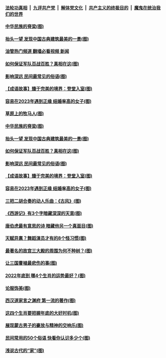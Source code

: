 ####  [法轮功真相](../../../../basic/blob/master/README.md?t=12150331) &nbsp;|&nbsp; [九评共产党](../../../../9ping.md/blob/master/README.md?t=12150331) &nbsp;|&nbsp; [解体党文化](../../../../jtdwh.md/blob/master/README.md?t=12150331)  &nbsp;|&nbsp; [共产主义的终极目的](../../../../gczydzjmd.md/blob/master/README.md?t=12150331) &nbsp;|&nbsp; [魔鬼在统治我们的世界](../../../../mgztzwmdsj.md/blob/master/README.md?t=12150331) 

#### [中华民族的脊梁(图)](../pages/p7/1023598.md?t=12150331) 

#### [抬头一望 发现中国古典建筑最美的一景(图)](../pages/p7/1023549.md?t=12150331) 

#### [油管热门频道 翻墙必看视频 新闻](http://129.146.143.75:81/youtube.html?12150331)

#### [如何保证军队百战百胜？真相在这(图)](../pages/p7/1020116.md?t=12150331) 

#### [影响深远 民间最常见的俗语(图)](../pages/p7/1021888.md?t=12150331) 

#### [【成语故事】臻于完美的境界：登堂入室(图)](../pages/p7/1023721.md?t=12150331) 

#### [容易在2023年遇到正缘 结婚率高的女子(图)](../pages/p7/1012779.md?t=12150331) 

#### [草原上的牧马人(图)](../pages/p7/1020118.md?t=12150331) 

#### [中华民族的脊梁(图)](../pages/p7/1023598.md?t=12150331) 

#### [抬头一望 发现中国古典建筑最美的一景(图)](../pages/p7/1023549.md?t=12150331) 

#### [如何保证军队百战百胜？真相在这(图)](../pages/p7/1020116.md?t=12150331) 

#### [影响深远 民间最常见的俗语(图)](../pages/p7/1021888.md?t=12150331) 

#### [【成语故事】臻于完美的境界：登堂入室(图)](../pages/p7/1023721.md?t=12150331) 

#### [容易在2023年遇到正缘 结婚率高的女子(图)](../pages/p7/1012779.md?t=12150331) 

#### [三把二胡合奏的动人乐曲：《古风》(图)](../pages/p7/1019193.md?t=12150331) 

#### [《西游记》有3个字暗藏深深的天意(图)](../pages/p7/1023135.md?t=12150331) 

#### [唐伯虎最有意思的诗 暗藏他另一个真面目(图)](../pages/p7/1022567.md?t=12150331) 

#### [天赋异禀？舞蹈演员才有的8个怪习惯(图)](../pages/p7/1023849.md?t=12150331) 

#### [最著名的故宫三大殿的周围为何不种树？(图)](../pages/p7/1023490.md?t=12150331) 

#### [让三国曹植最悲伤的事(图)](../pages/p7/1023463.md?t=12150331) 

#### [2022年底到 哪4个生肖的运势最好？(图)](../pages/p7/1023679.md?t=12150331) 

#### [论服饰美(图)](../pages/p7/1023499.md?t=12150331) 

#### [西汉道家言之渊府 第一流的著作(图)](../pages/p7/1023698.md?t=12150331) 

#### [这四个生肖要把握年底的大好时机(图)](../pages/p7/1023677.md?t=12150331) 

#### [展现蒙古男子的豪放与精神的交响乐(图)](../pages/p7/1022896.md?t=12150331) 

#### [民间常用的50个俗语 快看你认识多少个(图)](../pages/p7/1021797.md?t=12150331) 

#### [浅说古代的“家”(图)](../pages/p7/1023104.md?t=12150331) 

<img src='http://gfw-breaker.win/goodnews/indexes/p7.md' width='0px' height='0px'/>
